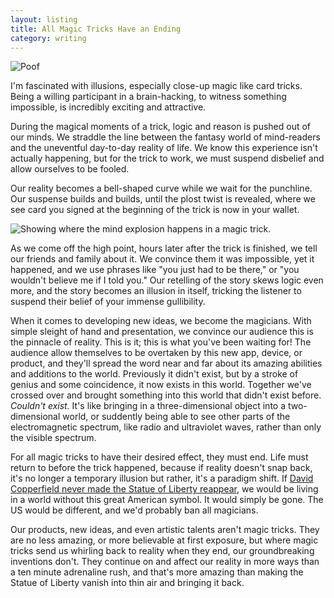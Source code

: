 ```yaml
---
layout: listing
title: All Magic Tricks Have an Ending
category: writing
---
```


<img src="../../../../../img/in-writings/poof.jpg" alt="Poof" title="Gone like the wind." />

I'm fascinated with illusions, especially close-up magic like card tricks. Being a willing participant in a brain-hacking, to witness something impossible, is incredibly exciting and attractive.

During the magical moments of a trick, logic and reason is pushed out of our minds. We straddle the line between the fantasy world of mind-readers and the uneventful day-to-day reality of life. We know this experience isn't actually happening, but for the trick to work, we must suspend disbelief and allow ourselves to be fooled. 

Our reality becomes a bell-shaped curve while we wait for the punchline. Our suspense builds and builds, until the plost twist is revealed, where we see card you signed at the beginning of the trick is now in your wallet.

<img src="../../../../../img/in-writings/bell-curve-mind-explosion.jpg" alt="Showing where the mind explosion happens in a magic trick." title="Showing where the mind explosion happens in a magic trick." />

As we come off the high point, hours later after the trick is finished, we tell our friends and family about it. We convince them it was impossible, yet it happened, and we use phrases like "you just had to be there," or "you wouldn't believe me if I told you." Our retelling of the story skews logic even more, and the story becomes an illusion in itself, tricking the listener to suspend their belief of your immense gullibility.

When it comes to developing new ideas, we become the magicians. With simple sleight of hand and presentation, we convince our audience this is the pinnacle of reality. This is it; this is what you've been waiting for! The audience allow themselves to be overtaken by this new app, device, or product, and they'll spread the word near and far about its amazing abilities and additions to the world. Previously it didn't exist, but by a stroke of genius and some coincidence, it now exists in this world. Together we've crossed over and brought something into this world that didn't exist before. *Couldn't exist.* It's like bringing in a three-dimensional object into a two-dimensional world, or suddently being able to see other parts of the electromagnetic spectrum, like radio and ultraviolet waves, rather than only the visible spectrum.

For all magic tricks to have their desired effect, they must end. Life must return to before the trick happened, because if reality doesn't snap back, it's no longer a temporary illusion but rather, it's a paradigm shift. If [David Copperfield never made the Statue of Liberty reappear](http://youtu.be/VAEw-gtDkO4), we would be living in a world without this great American symbol. It would simply be gone. The US would be different, and we'd probably ban all magicians.

Our products, new ideas, and even artistic talents aren't magic tricks. They are no less amazing, or more believable at first exposure, but where magic tricks send us whirling back to reality when they end, our groundbreaking inventions don't. They continue on and affect our reality in more ways than a ten minute adrenaline rush, and that's more amazing than making the Statue of Liberty vanish into thin air and bringing it back.